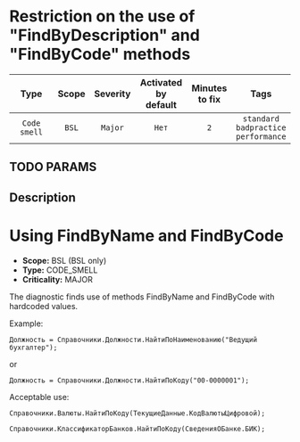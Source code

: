 # Restriction on the use of "FindByDescription" and "FindByCode" methods

| Type | Scope | Severity | Activated<br/>by default | Minutes<br/>to fix | Tags |
| :-: | :-: | :-: | :-: | :-: | :-: |
| `Code smell` | `BSL` | `Major` | `Нет` | `2` | `standard`<br/>`badpractice`<br/>`performance` |


## TODO PARAMS

## Description

# Using FindByName and FindByCode

- **Scope:** BSL (BSL only)
- **Type:** CODE_SMELL
- **Criticality:** MAJOR

The diagnostic finds use of methods FindByName and FindByCode with hardcoded values.

Example:

```bsl
Должность = Справочники.Должности.НайтиПоНаименованию("Ведущий бухгалтер");
```

or

```bsl
Должность = Справочники.Должности.НайтиПоКоду("00-0000001");
```

Acceptable use:

```bsl
Справочники.Валюты.НайтиПоКоду(ТекущиеДанные.КодВалютыЦифровой);
```

```bsl
Справочники.КлассификаторБанков.НайтиПоКоду(СведенияОБанке.БИК);
```
